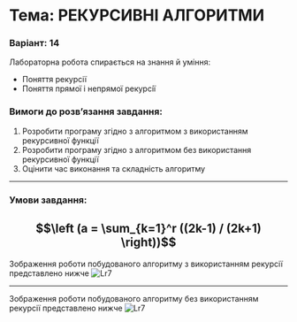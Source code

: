 # Тема: РЕКУРСИВНІ АЛГОРИТМИ
### Варіант: 14

Лабораторна робота спирається на знання й уміння: 
- Поняття рекурсії
- Поняття прямої i непрямої рекурсiї

### Вимоги до розв’язання завдання: <br>
1. Розробити програму згідно з алгоритмом з використанням рекурсивної функції
2. Розробити програму згідно з алгоритмом без використання рекурсивної функції
3. Оцінити час виконання та складність алгоритму
---
### Умови завдання: <br>
$$\left (a = \sum_{k=1}^r ((2k-1) / (2k+1) \right))$$
---
Зображення роботи побудованого алгоритму з використанням рекурсії представлено нижче
![Lr7]() <br>

---
Зображення роботи побудованого алгоритму без використанням рекурсії представлено нижче
![Lr7]()